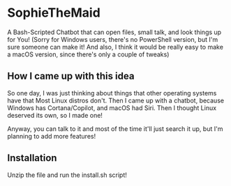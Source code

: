 # SophieTheMaid
A Bash-Scripted Chatbot that can open files, small talk, and look things up for You! (Sorry for Windows users, there's no PowerShell version, but I'm sure someone can make it! And also, I think it would be really easy to make a macOS version, since there's only a couple of tweaks)

## How I came up with this idea
So one day, I was just thinking about things that other operating systems have that Most Linux distros don't. Then I came up with a chatbot, because Windows has Cortana/Copilot, and macOS had Siri.
Then I thought Linux deserved its own, so I made one!

Anyway, you can talk to it and most of the time it'll just search it up, but I'm planning to add more features!

## Installation
Unzip the file and run the install.sh script!
